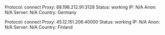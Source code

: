 Protocol: connect
Proxy: 88.198.212.91:3128
Status: working
IP: N/A
Anon: N/A
Server: N/A
Country: Germany

Protocol: connect
Proxy: 45.12.151.206:40000
Status: working
IP: N/A
Anon: N/A
Server: N/A
Country: Finland

